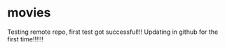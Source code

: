 # movies
Testing remote repo, first test got successful!!!
Updating in github for the first time!!!!!!
